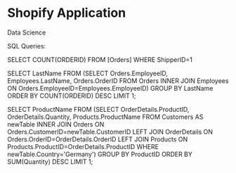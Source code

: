 # Shopify Application
 Data Science

SQL Queries:

SELECT COUNT(ORDERID) FROM [Orders]
WHERE ShipperID=1

SELECT LastName FROM 
	(SELECT Orders.EmployeeID, Employees.LastName, Orders.OrderID FROM Orders
	INNER JOIN Employees ON Orders.EmployeeID=Employees.EmployeeID)
GROUP BY LastName
ORDER BY COUNT(ORDERID) DESC
LIMIT 1;

SELECT ProductName FROM
(SELECT OrderDetails.ProductID, OrderDetails.Quantity, Products.ProductName FROM Customers AS newTable
  INNER JOIN Orders ON Orders.CustomerID=newTable.CustomerID
  LEFT JOIN OrderDetails ON Orders.OrderID=OrderDetails.OrderID
  LEFT JOIN Products ON Products.ProductID=OrderDetails.ProductID
  WHERE newTable.Country='Germany')
GROUP BY ProductID
ORDER BY SUM(Quantity) DESC
LIMIT 1;